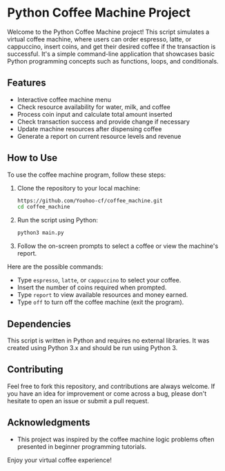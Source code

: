 # Python Coffee Machine Project

Welcome to the Python Coffee Machine project! This script simulates a virtual coffee machine, where users can order espresso, latte, or cappuccino, insert coins, and get their desired coffee if the transaction is successful. It's a simple command-line application that showcases basic Python programming concepts such as functions, loops, and conditionals.

## Features

- Interactive coffee machine menu
- Check resource availability for water, milk, and coffee
- Process coin input and calculate total amount inserted
- Check transaction success and provide change if necessary
- Update machine resources after dispensing coffee
- Generate a report on current resource levels and revenue

## How to Use

To use the coffee machine program, follow these steps:

1. Clone the repository to your local machine:
    ```bash
    https://github.com/Yoohoo-cf/coffee_machine.git
    cd coffee_machine
    ```
2. Run the script using Python:
    ```bash
    python3 main.py
    ```
3. Follow the on-screen prompts to select a coffee or view the machine's report.

Here are the possible commands:

- Type `espresso`, `latte`, or `cappuccino` to select your coffee.
- Insert the number of coins required when prompted.
- Type `report` to view available resources and money earned.
- Type `off` to turn off the coffee machine (exit the program).

## Dependencies

This script is written in Python and requires no external libraries. It was created using Python 3.x and should be run using Python 3.

## Contributing

Feel free to fork this repository, and contributions are always welcome. If you have an idea for improvement or come across a bug, please don't hesitate to open an issue or submit a pull request.

## Acknowledgments

- This project was inspired by the coffee machine logic problems often presented in beginner programming tutorials.

Enjoy your virtual coffee experience!
